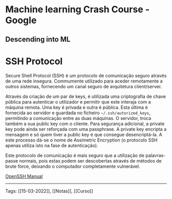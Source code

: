 # Machine learning Crash Course - Google #
## Descending into ML

# SSH Protocol
Secure Shell Protocol (SSH) é um protocolo de comunicação seguro através de uma rede insegura. Commumente utilizado para aceder remotamente a outros sistemas, fornecendo um canal seguro de arquitetura client/server.

Através da criação de um par de keys, é utilizada uma criptografia de chave pública para autenticar o utilizador e permitir que este interaja com a máquina remota. Uma key é privada e outra é pública. Esta última é fornecida ao servidor e guardada no ficheiro `~/.ssh/autorized_keys`, permitindo a comunicação entre as duas máquinas. O servidor, troca também a sua public key com o cliente. Para segurança adicional, a private key pode ainda ser reforçada com uma passphrase. A private key encripta a mensagem e só quem tiver a public key é que consegue desencriptá-la. A este processo dá-se o nome de Assimetric Encryption (o protocolo SSH apenas utiliza isto na fase de autenticação).

Este protocolo de comunicação é mais seguro que a utilização de palavras-passe normais, pois estas podem ser descobertas através de métodos de brute force, deixando o computador completamente vulnerável.

[OpenSSH Manual](https://man.openbsd.org/ssh)

---
Tags:
[[15-03-2022]], [[Notas]], [[Curso]]